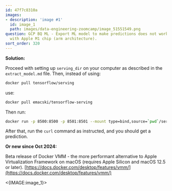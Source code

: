 ```yaml
---
id: 47f7c8310a
images:
- description: 'image #1'
  id: image_1
  path: images/data-engineering-zoomcamp/image_51551549.png
question: GCP BQ ML - Export ML model to make predictions does not work for MacBook
  with Apple M1 chip (arm architecture).
sort_order: 320
---
```


**Solution:**

Proceed with setting up `serving_dir` on your computer as described in the `extract_model.md` file. Then, instead of using:

```bash
docker pull tensorflow/serving
```

use:

```bash
docker pull emacski/tensorflow-serving
```

Then run:

```bash
docker run -p 8500:8500 -p 8501:8501 --mount type=bind,source=`pwd`/serving_dir/tip_model,target=/models/tip_model -e MODEL_NAME=tip_model -t emacski/tensorflow-serving
```

After that, run the `curl` command as instructed, and you should get a prediction.

**Or new since Oct 2024:**

Beta release of Docker VMM - the more performant alternative to Apple Virtualization Framework on macOS (requires Apple Silicon and macOS 12.5 or later). [https://docs.docker.com/desktop/features/vmm/](https://docs.docker.com/desktop/features/vmm/)

<{IMAGE:image_1}>
